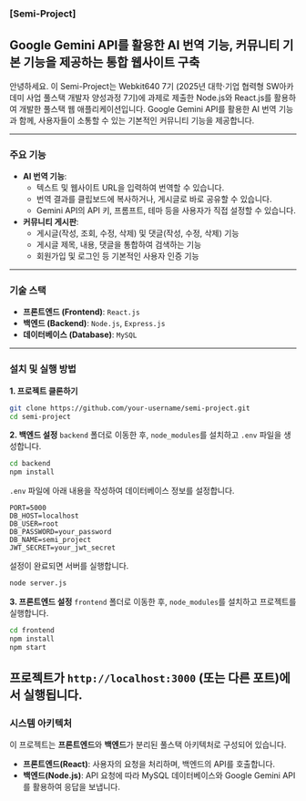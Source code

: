 ### **[Semi-Project]**

## Google Gemini API를 활용한 AI 번역 기능, 커뮤니티 기본 기능을 제공하는 통합 웹사이트 구축

안녕하세요. 이 Semi-Project는 Webkit640 7기 (2025년 대학·기업 협력형 SW아카데미 사업 풀스택 개발자 양성과정 7기)에 과제로 제출한 
Node.js와 React.js를 활용하여 개발한 풀스택 웹 애플리케이션입니다. 
Google Gemini API를 활용한 AI 번역 기능과 함께, 사용자들이 소통할 수 있는 기본적인 커뮤니티 기능을 제공합니다.

-----
### **주요 기능**
  * **AI 번역 기능**:
      * 텍스트 및 웹사이트 URL을 입력하여 번역할 수 있습니다.
      * 번역 결과를 클립보드에 복사하거나, 게시글로 바로 공유할 수 있습니다.
      * Gemini API의 API 키, 프롬프트, 테마 등을 사용자가 직접 설정할 수 있습니다.
  * **커뮤니티 게시판**:
      * 게시글(작성, 조회, 수정, 삭제) 및 댓글(작성, 수정, 삭제) 기능
      * 게시글 제목, 내용, 댓글을 통합하여 검색하는 기능
      * 회원가입 및 로그인 등 기본적인 사용자 인증 기능
-----
### **기술 스택**
  * **프론트엔드 (Frontend)**: `React.js`
  * **백엔드 (Backend)**: `Node.js`, `Express.js`
  * **데이터베이스 (Database)**: `MySQL`
-----
### **설치 및 실행 방법**
**1. 프로젝트 클론하기**
```bash
git clone https://github.com/your-username/semi-project.git
cd semi-project
```

**2. 백엔드 설정**
`backend` 폴더로 이동한 후, `node_modules`를 설치하고 `.env` 파일을 생성합니다.
```bash
cd backend
npm install
```
`.env` 파일에 아래 내용을 작성하여 데이터베이스 정보를 설정합니다.
```
PORT=5000
DB_HOST=localhost
DB_USER=root
DB_PASSWORD=your_password
DB_NAME=semi_project
JWT_SECRET=your_jwt_secret
```
설정이 완료되면 서버를 실행합니다.
```bash
node server.js
```

**3. 프론트엔드 설정**
`frontend` 폴더로 이동한 후, `node_modules`를 설치하고 프로젝트를 실행합니다.
```bash
cd frontend
npm install
npm start
```
프로젝트가 `http://localhost:3000` (또는 다른 포트)에서 실행됩니다.
-----
### **시스템 아키텍처**
이 프로젝트는 **프론트엔드**와 **백엔드**가 분리된 풀스택 아키텍처로 구성되어 있습니다.
  * **프론트엔드(React)**: 사용자의 요청을 처리하며, 백엔드의 API를 호출합니다.
  * **백엔드(Node.js)**: API 요청에 따라 MySQL 데이터베이스와 Google Gemini API를 활용하여 응답을 보냅니다.
